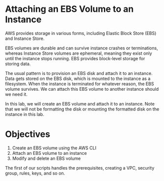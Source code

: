 # Attaching an EBS Volume to an Instance

AWS provides storage in various forms, including Elastic Block Store (EBS) and Instance Store.

EBS volumes are durable and can survive instance crashes or terminations, whereas Instance Store volumes are ephemeral, meaning they exist only until the instance stops running. EBS provides block-level storage for storing data.

The usual pattern is to provision an EBS disk and attach it to an instance. Data gets stored on the EBS disk, which is mounted to the instance as a filesystem. When the instance is terminated for whatever reason, the EBS volume survives. We can attach this EBS volume to another instance should we need it.

In this lab, we will create an EBS volume and attach it to an instance. Note that we will not be formatting the disk or mounting the formatted disk on the instance in this lab.

# Objectives

1. Create an EBS volume using the AWS CLI
2. Attach an EBS volume to an instance
3. Modify and delete an EBS volume

The first of our scripts handles the prerequisites, creating a VPC, security group, rules, keys, and so on.
```source ./1_create_resources.sh
```

